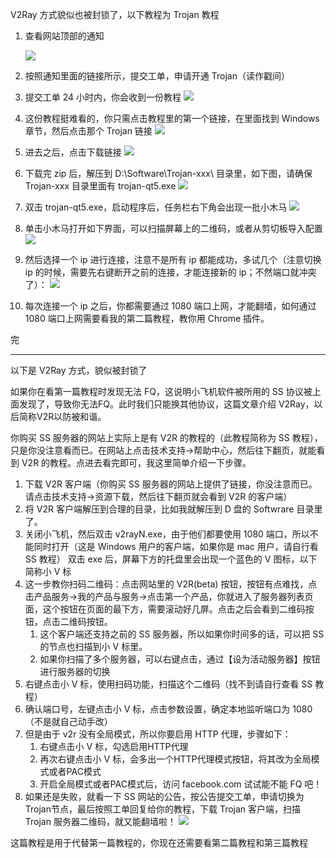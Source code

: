 V2Ray 方式貌似也被封锁了，以下教程为 Trojan 教程

1. 查看网站顶部的通知
    
    ![](https://wx2.sinaimg.cn/mw690/652c38b1gy1gcc8xwfd7qj21o00o4444.jpg)
2. 按照通知里面的链接所示，提交工单，申请开通 Trojan（读作戳间）
3. 提交工单 24 小时内，你会收到一份教程
    ![](https://wx2.sinaimg.cn/mw690/652c38b1gy1gcc91ntndfj21l00k7dk3.jpg)
4. 这份教程挺难看的，你只需点击教程里的第一个链接，在里面找到 Windows 章节，然后点击那个 Trojan 链接
    ![](https://wx4.sinaimg.cn/mw690/652c38b1gy1gcc93fwhtvj21lq0h5n03.jpg)
5. 进去之后，点击下载链接
    ![](https://wx4.sinaimg.cn/mw690/652c38b1gy1gcc9506yn7j21lg0rr7b9.jpg)
6. 下载完 zip 后，解压到 D:\Software\Trojan-xxx\ 目录里，如下图，请确保 Trojan-xxx 目录里面有 trojan-qt5.exe
    ![](https://wx4.sinaimg.cn/mw690/652c38b1gy1gcc99em164j216h0nxdjt.jpg)
7. 双击 trojan-qt5.exe，启动程序后，任务栏右下角会出现一批小木马
    ![](https://wx2.sinaimg.cn/mw690/652c38b1gy1gcc9avbw89j20is03nt95.jpg)
8. 单击小木马打开如下界面，可以扫描屏幕上的二维码，或者从剪切板导入配置
    ![](https://wx2.sinaimg.cn/mw690/652c38b1gy1gccdrxplvxj20zq0f1jtm.jpg)
9. 然后选择一个 ip 进行连接，注意不是所有 ip 都能成功，多试几个（注意切换 ip 的时候，需要先右键断开之前的连接，才能连接新的 ip；不然端口就冲突了）：
    ![](https://wx3.sinaimg.cn/mw690/652c38b1gy1gceqb7hv7kj210j0pjwp1.jpg)
10. 每次连接一个 ip 之后，你都需要通过 1080 端口上网，才能翻墙，如何通过 1080 端口上网需要看我的第二篇教程，教你用 Chrome 插件。

完

--------
以下是 V2Ray 方式，貌似被封锁了

如果你在看第一篇教程时发现无法 FQ，这说明小飞机软件被所用的 SS 协议被上面发现了，导致你无法FQ。此时我们只能换其他协议，这篇文章介绍 V2Ray，以后简称V2R以防被和谐。

你购买 SS 服务器的网站上实际上是有 V2R 的教程的（此教程简称为 SS 教程），只是你没注意看而已。在网站上点击技术支持->帮助中心，然后往下翻页，就能看到 V2R 的教程。点进去看完即可，我这里简单介绍一下步骤。

1. 下载 V2R 客户端（你购买 SS 服务器的网站上提供了链接，你没注意而已。请点击技术支持->资源下载，然后往下翻页就会看到 V2R 的客户端）
2. 将 V2R 客户端解压到合理的目录，比如我就解压到 D 盘的 Softwrare 目录里了。
3. 关闭小飞机，然后双击 v2rayN.exe，由于他们都要使用 1080 端口，所以不能同时打开（这是 Windows 用户的客户端，如果你是 mac 用户，请自行看 SS 教程）
    双击 exe 后，屏幕下方的托盘里会出现一个蓝色的 V 图标，以下简称小 V 标
4. 这一步教你扫码二维码：点击网站里的 V2R(beta) 按钮，按钮有点难找，点击产品服务->我的产品与服务->点击第一个产品，你就进入了服务器列表页面，这个按钮在页面的最下方，需要滚动好几屏。点击之后会看到二维码按钮，点击二维码按钮。
    1. 这个客户端还支持之前的 SS 服务器，所以如果你时间多的话，可以把 SS 的节点也扫描到小 V 标里。
    2. 如果你扫描了多个服务器，可以右键点击，通过【设为活动服务器】按钮进行服务器的切换
5. 右键点击小 V 标，使用扫码功能，扫描这个二维码（找不到请自行查看 SS 教程）
6. 确认端口号，左键点击小 V 标，点击参数设置，确定本地监听端口为 1080（不是就自己动手改）
7. 但是由于 v2r 没有全局模式，所以你要启用 HTTP 代理，步骤如下：
    1. 右键点击小 V 标，勾选启用HTTP代理
    2. 再次右键点击小 V 标，会多出一个HTTP代理模式按钮，将其改为全局模式或者PAC模式
    3. 开启全局模式或者PAC模式后，访问 facebook.com 试试能不能 FQ 吧！
8. 如果还是失败，就看一下 SS 网站的公告，按公告提交工单，申请切换为Trojan节点，最后按照工单回复给你的教程，下载 Trojan 客户端，扫描 Trojan 服务器二维码，就又能翻墙啦！
    ![](https://wx4.sinaimg.cn/mw690/652c38b1gy1gcc8tgzgjbj20yy0eeabo.jpg)

这篇教程是用于代替第一篇教程的，你现在还需要看第二篇教程和第三篇教程

